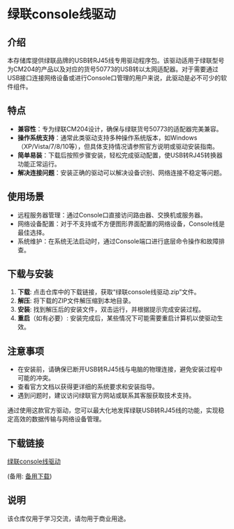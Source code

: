 # 绿联console线驱动

## 介绍
本存储库提供绿联品牌的USB转RJ45线专用驱动程序包。该驱动适用于绿联型号为CM204的产品以及对应的货号50773的USB转以太网适配器。对于需要通过USB接口连接网络设备或进行Console口管理的用户来说，此驱动是必不可少的软件组件。

## 特点
- **兼容性**：专为绿联CM204设计，确保与绿联货号50773的适配器完美兼容。
- **操作系统支持**：通常此类驱动支持多种操作系统版本，如Windows（XP/Vista/7/8/10等），但具体支持情况请参照官方说明或驱动安装指南。
- **简单易装**：下载后按照步骤安装，轻松完成驱动配置，使USB转RJ45转换器功能正常运行。
- **解决连接问题**：安装正确的驱动可以解决设备识别、网络连接不稳定等问题。

## 使用场景
- 远程服务器管理：通过Console口直接访问路由器、交换机或服务器。
- 网络设备配置：对于不支持或不方便图形界面配置的网络设备，Console线是最佳选择。
- 系统维护：在系统无法启动时，通过Console端口进行底层命令操作和故障排查。

## 下载与安装
1. **下载**: 点击仓库中的下载链接，获取“绿联console线驱动.zip”文件。
2. **解压**: 将下载的ZIP文件解压缩到本地目录。
3. **安装**: 找到解压后的安装文件，双击运行，并根据提示完成安装过程。
4. **重启**（如有必要）: 安装完成后，某些情况下可能需要重启计算机以使驱动生效。

## 注意事项
- 在安装前，请确保已断开USB转RJ45线与电脑的物理连接，避免安装过程中可能的冲突。
- 查看官方文档以获得更详细的系统要求和安装指导。
- 遇到问题时，建议访问绿联官方网站或联系其客服获取技术支持。

通过使用这款官方驱动，您可以最大化地发挥绿联USB转RJ45线的功能，实现稳定高效的数据传输与网络设备管理。

## 下载链接
[绿联console线驱动](https://pan.quark.cn/s/907bb559fc66) 

(备用: [备用下载](https://pan.baidu.com/s/1YGVKHhzseNxFr55OxCIYoA?pwd=1234))

## 说明

该仓库仅用于学习交流，请勿用于商业用途。
